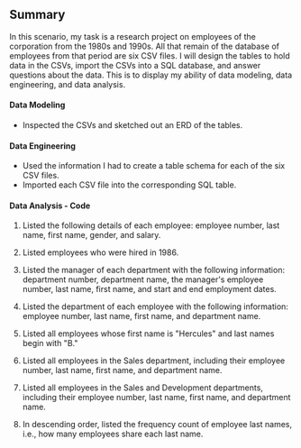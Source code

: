 ## Summary

In this scenario, my task is a research project on employees of the corporation from the 1980s and 1990s. All that remain of the database of employees from that period are six CSV files. I will design the tables to hold data in the CSVs, import the CSVs into a SQL database, and answer questions about the data. This is to display my ability of data modeling, data engineering, and data analysis.

#### Data Modeling

* Inspected the CSVs and sketched out an ERD of the tables.

#### Data Engineering

* Used the information I had to create a table schema for each of the six CSV files.
* Imported each CSV file into the corresponding SQL table.

#### Data Analysis - Code

1. Listed the following details of each employee: employee number, last name, first name, gender, and salary.

2. Listed employees who were hired in 1986.

3. Listed the manager of each department with the following information: department number, department name, the manager's employee number, last name, first name, and start and end employment dates.

4. Listed the department of each employee with the following information: employee number, last name, first name, and department name.

5. Listed all employees whose first name is "Hercules" and last names begin with "B."

6. Listed all employees in the Sales department, including their employee number, last name, first name, and department name.

7. Listed all employees in the Sales and Development departments, including their employee number, last name, first name, and department name.

8. In descending order, listed the frequency count of employee last names, i.e., how many employees share each last name.
